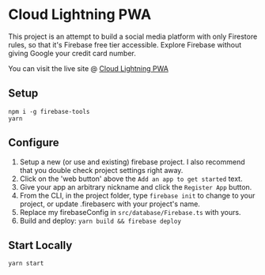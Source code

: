 <!-- Comment -->

# Cloud Lightning PWA

This project is an attempt to build a social media platform with only Firestore rules, so that it's Firebase free tier accessible. Explore Firebase without giving Google your credit card number.

You can visit the live site @ [Cloud Lightning PWA](https://cloud-lightning-lite.web.app/)

## Setup

```
npm i -g firebase-tools
yarn
```

## Configure

1. Setup a new (or use and existing) firebase project. I also recommend that you double check project settings right away.
2. Click on the 'web button' above the `Add an app to get started` text.
3. Give your app an arbitrary nickname and click the `Register App` button.
4. From the CLI, in the project folder, type `firebase init` to change to your project, or update .firebaserc with your project's name.
5. Replace my firebaseConfig in `src/database/Firebase.ts` with yours.
6. Build and deploy: `yarn build && firebase deploy`

## Start Locally

```
yarn start
```
